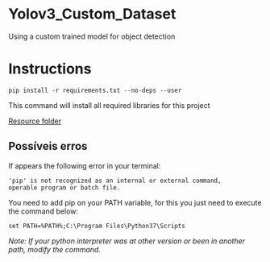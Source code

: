 # Yolov3_Custom_Dataset
Using a custom trained model for object detection

# Instructions
```
pip install -r requirements.txt --no-deps --user
```
This command will install all required libraries for this project

[Resource folder](https://drive.google.com/drive/folders/1h4WClBZur-RPh_-WznrnEzUpdFEQmeQG?usp=sharing)
## Possíveis erros
If appears the following error in your terminal:
```
'pip' is not recognized as an internal or external command,
operable program or batch file.
```
You need to add pip on your PATH variable, for this you just need to execute the command below:
```
set PATH=%PATH%;C:\Program Files\Python37\Scripts
```
*Note: If your python interpreter was at other version or been in another path, modify the command.*
